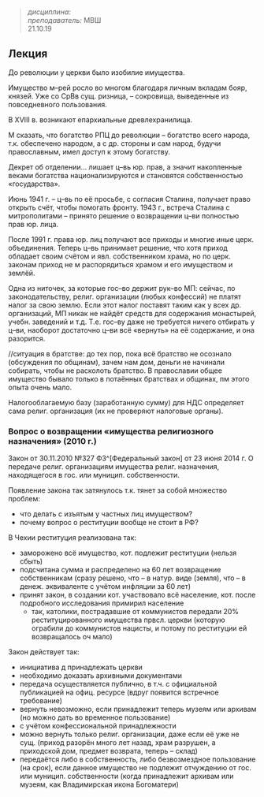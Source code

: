 # 
> _дисциплина:_   
> _преподаватель:_ МВШ  
> 21.10.19  

## Лекция

До революции у церкви было изобилие имущества.

Имущество м–рей росло во многом благодаря личным вкладам бояр, князей.
Уже со СрВв сущ. ризница, – сокровища, выведенные из повседневного пользования.

В XVIII в. возникают епархиальные древлехранилища.

М сказать, что богатство РПЦ до революции – богатство всего народа, т.к. обеспечено народом, а с др. стороны и сам народ, будучи православным, имел доступ к этому богатству.

Декрет об отделении... лишает ц–вь юр. прав, а значит накопленные веками богатства национализируются и становятся собственностью «государства».

Июнь 1941 г. – ц–вь по её просьбе, с согласия Сталина, получает право открыть счёт, чтобы помогать фронту.
1943 г., встреча Сталина с митрополитами – принято решение о возвращении ц–ви полностью прав юр. лица.

После 1991 г. права юр. лиц получают все приходы и многие иные церк. объединения.
Теперь ц–вь принимает решение, что хотя приход обладает своим счётом и явл. собственником храма, но по церк. законам приход не м распорядиться храмом и его имуществом и землёй.

Одна из ниточек, за которые гос–во держит рук–во МП:
сейчас, по законодательству, религ. организации (любых конфессий) не платят налог за свою землю.
Если этот налог поставят таким как у всех др. организаций, МП никак не найдёт средств для содержания монастырей, учебн. заведений и т.д.
Т.е. гос–ву даже не требуется ничего отбирать у ц–ви, наоборот достаточно ц–ви всё «вернуть» на её содержание, и она разорится.

//ситуация в братстве: до тех пор, пока всё братство не осознало (обсуждения по общинам), зачем нам дом, деньги не начинали собирать, чтобы не расколоть братство. В православии общее имущество бывало только в потаённых братствах и общинах, пм этого опыта очень мало.

Налогооблагаемую базу (заработанную сумму) для НДС определяет сама религ. организация (их не проверяют налоговые органы).

### Вопрос о возвращении «имущества религиозного назначения» (2010 г.)

Закон от 30.11.2010 №327 ФЗ^[Федеральный закон] от 23 июня 2014 г.
О передаче религ. организациям имущества религ. назначения, находящегося в гос. или муницип. собственности.

Появление закона так затянулось т.к. тянет за собой множество проблем:

- что делать с изъятым у частных лиц имуществом?
- почему вопрос о реституции вообще не стоит в РФ?

В Чехии реституция реализована так:
- заморожено всё имущество, кот. подлежит реституции (нельзя сбыть)
- подсчитана сумма и распределено на 60 лет возвращение собственникам (сразу решено, что – в натур. виде (земля), что – в денеж. эквиваленте с учётом инфляции за 60 лет)
- принят закон, в создании кот. участвовало всё население, кот. после подробного исследования примирил население
	- так, католики, пострадавшие от коммунистов передали 20% реституцированного имущества првсл. церкви (которую ограбили до коммунистов нацисты, и потому по реституции ей возвращалось оч мало)

Закон действует так:

- инициатива д принадлежать церкви
- необходимо доказать архивными документами
- передача осуществляется публично, в т.ч. с официальной публикацией на офиц. ресурсе (вдруг появится встречное требование)
- вернуть невозможно, если принадлежит теперь музеям или архивам (но можно дать во временное пользование)
- с учётом конфессиональной принадлежности
- можно вернуть только религ. организации, даже если её уже не сущ. (приход разорён много лет назад, храм разрушен, а приходской дом, предмет возврата, теперь – склад)
- передаётся либо в собственность, либо безвозмездное пользование (на срок), если данное имущество не подлежит отчуждению от гос. или муницип. собственности (когда принадлежит архивам или музеям, как Владимирская икона Богоматери)
